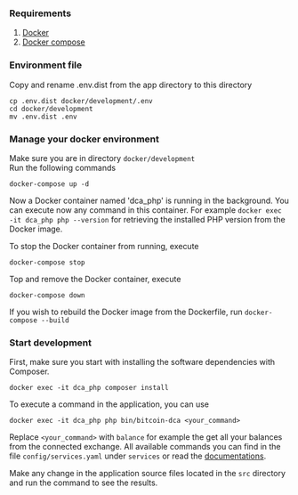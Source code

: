 ### Requirements
1. [Docker](https://docs.docker.com/)  
2. [Docker compose](https://docs.docker.com/compose/)

### Environment file

Copy and rename .env.dist from the app directory to this directory
```
cp .env.dist docker/development/.env
cd docker/development
mv .env.dist .env
```

### Manage your docker environment

Make sure you are in directory
`docker/development`  
Run the following commands  
```
docker-compose up -d
```  

Now a Docker container named 'dca_php' is running in the background. You can execute now any command in this container. 
For example `docker exec -it dca_php php --version` for retrieving the installed PHP version from the Docker image.

To stop the Docker container from running, execute 
```
docker-compose stop
```

Top and remove the Docker container, execute
```
docker-compose down
```

If you wish to rebuild the Docker image from the Dockerfile, run `docker-compose --build`

### Start development
First, make sure you start with installing the software dependencies with Composer.  
```
docker exec -it dca_php composer install
```

To execute a command in the application, you can use

```
docker exec -it dca_php php bin/bitcoin-dca <your_command>
```
Replace `<your_command>` with `balance` for example the get all your balances from the connected exchange.
All available commands you can find in the file `config/services.yaml` under `services` or read the [documentations](config/services.yaml).

Make any change in the application source files located in the `src` directory and run the command to see the results.